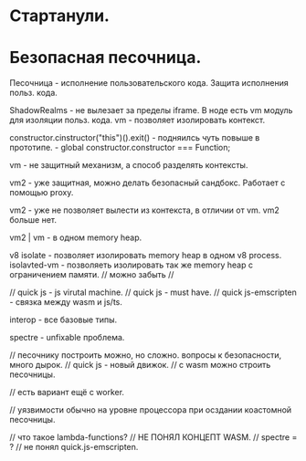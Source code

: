 # Стартанули.

# Безопасная песочница.
Песочница - исполнение пользовательского кода.
Защита исполнения польз. кода.

ShadowRealms - не вылезает за пределы iframe.
В ноде есть vm модуль для изоляции польз. кода.
vm - позволяет изолировать контекст.

constructor.cinstructor("this")().exit() - подняилсь чуть повыше в прототипе. - global
constructor.constructor === Function;

vm - не защитный механизм, а способ разделять контексты.

vm2 - уже защитная, можно делать безопасный сандбокс. Работает с помощью proxy.

vm2 - уже не позволяет вылести из контекста, в отличии от vm.
vm2 больше нет.

vm2 | vm - в одном memory heap.

v8 isolate - позволяет изолировать memory heap в одном v8 process.
isolavted-vm - позволяеть изолировать так же memory heap с ограничением памяти. // можно забыть //

// quick js - js virutal machine.
// quick js - must have.
// quick js-emscripten - связка между wasm и js/ts.


interop - все базовые типы.

spectre - unfixable проблема. 

// песочнику построить можно, но сложно. вопросы к безопасности, много дырок.
// quick js - новый движок.
// с wasm можно строить песочницы.

// есть вариант ещё с worker.

// уязвимости обычно на уровне процессора при осздании коастомной песочницы.


// что такое lambda-functions?
// НЕ ПОНЯЛ КОНЦЕПТ WASM.
// spectre = ?
// не понял quick.js-emscripten.